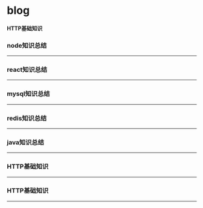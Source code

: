 # blog

#### HTTP基础知识

### node知识总结

---

### react知识总结

---

### mysql知识总结

---

### redis知识总结

---

### java知识总结

---


### HTTP基础知识

---

### HTTP基础知识

---
